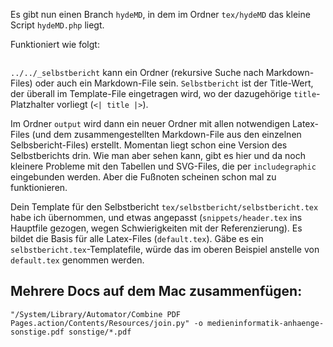 Es gibt nun einen Branch `hydeMD`, in dem im Ordner `tex/hydeMD` das kleine Script `hydeMD.php` liegt.

Funktioniert wie folgt:

```php hydeMD.php ../../_selbstbericht Selbstbericht
```

`../../_selbstbericht` kann ein Ordner (rekursive Suche nach Markdown-Files) oder auch ein Markdown-File sein.
`Selbstbericht` ist der Title-Wert, der überall im Template-File eingetragen wird, wo der dazugehörige `title`-Platzhalter vorliegt (`<| title |>`).

Im Ordner `output` wird dann ein neuer Ordner mit allen notwendigen Latex-Files (und dem zusammengestellten Markdown-File aus den einzelnen Selbsbericht-Files) erstellt.
Momentan liegt schon eine Version des Selbstberichts drin. Wie man aber sehen kann, gibt es hier und da noch kleinere Probleme mit den Tabellen und SVG-Files, die per `includegraphic` eingebunden werden. Aber die Fußnoten scheinen schon mal zu funktionieren.

Dein Template für den Selbstbericht `tex/selbstbericht/selbstbericht.tex` habe ich übernommen, und etwas angepasst (`snippets/header.tex` ins Hauptfile gezogen, wegen Schwierigkeiten mit der Referenzierung).
Es bildet die Basis für alle Latex-Files (`default.tex`). Gäbe es ein `selbstbericht.tex`-Templatefile, würde das im oberen Beispiel anstelle von `default.tex` genommen werden.


## Mehrere Docs auf dem Mac zusammenfügen:

```
"/System/Library/Automator/Combine PDF Pages.action/Contents/Resources/join.py" -o medieninformatik-anhaenge-sonstige.pdf sonstige/*.pdf
```